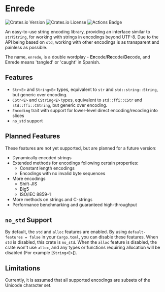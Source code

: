 # Enrede

![Crates.io Version](https://img.shields.io/crates/v/enrede)
![Crates.io License](https://img.shields.io/crates/l/enrede)
![Actions Badge](https://github.com/craftspider/enrede/actions/workflows/ci.yml/badge.svg)

An easy-to-use string encoding library, providing an interface similar to `str`/`String`, for
working with strings in encodings beyond UTF-8. Due to the API being based on `std`, working with other
encodings is as transparent and painless as possible.

The name, `enrede`, is a double wordplay - **En**code/**Re**code/**De**code, and Enrede means
'tangled' or 'caught' in Spanish.

## Features

- `Str<E>` and `String<E>` types, equivalent to `str` and `std::string::String`,
  but generic over encoding.
- `CStr<E>` and `CString<E>` types, equivalent to `std::ffi::CStr` and `std::ffi::CString`,
  but generic over encoding.
- `Encoding` trait with support for lower-level direct encoding/recoding into slices
- `no_std` support

## Planned Features

These features are not yet supported, but are planned for a future version:

- Dynamically encoded strings
- Extended methods for encodings following certain properties:
  - Constant length encodings
  - Encodings with no invalid byte sequences
- More encodings
  - Shift-JIS
  - Big5
  - ISO/IEC 8859-1
- More methods on strings and C-strings
- Performance benchmarking and guaranteed high-throughput

## `no_std` Support

By default, the `std` and `alloc` features are enabled. By using `default-features = false`
in your `Cargo.toml`, you can disable these features. When `std` is disabled, this crate
is `no_std`. When the `alloc` feature is disabled, the crate won't use `alloc`, and any types
or functions requiring allocation will be disabled (For example [`String<E>`]).

## Limitations

Currently, it is assumed that all supported encodings are subsets of the Unicode character set.
